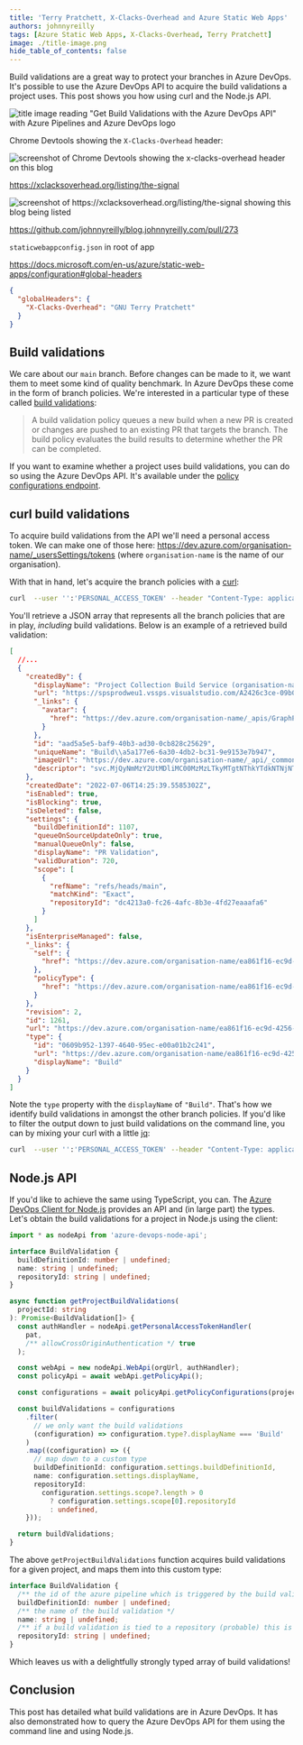 ```yaml
---
title: 'Terry Pratchett, X-Clacks-Overhead and Azure Static Web Apps'
authors: johnnyreilly
tags: [Azure Static Web Apps, X-Clacks-Overhead, Terry Pratchett]
image: ./title-image.png
hide_table_of_contents: false
---
```


Build validations are a great way to protect your branches in Azure DevOps. It's possible to use the Azure DevOps API to acquire the build validations a project uses. This post shows you how using curl and the Node.js API.

![title image reading "Get Build Validations with the Azure DevOps API" with Azure Pipelines and Azure DevOps logo](title-image.png)

Chrome Devtools showing the `X-Clacks-Overhead` header:

![screenshot of Chrome Devtools showing the `x-clacks-overhead` header on this blog](./screenshot-x-clacks-overhead-response-header.png)

https://xclacksoverhead.org/listing/the-signal

![screenshot of https://xclacksoverhead.org/listing/the-signal showing this blog being listed](./screenshot-x-clacks-overhead-listing.png)

https://github.com/johnnyreilly/blog.johnnyreilly.com/pull/273

`staticwebappconfig.json` in root of app

https://docs.microsoft.com/en-us/azure/static-web-apps/configuration#global-headers

```json
{
  "globalHeaders": {
    "X-Clacks-Overhead": "GNU Terry Pratchett"
  }
}
```

## Build validations

We care about our `main` branch. Before changes can be made to it, we want them to meet some kind of quality benchmark. In Azure DevOps these come in the form of branch policies. We're interested in a particular type of these called [build validations](https://docs.microsoft.com/en-us/azure/devops/repos/git/branch-policies?view=azure-devops&tabs=browser#build-validation):

> A build validation policy queues a new build when a new PR is created or changes are pushed to an existing PR that targets the branch. The build policy evaluates the build results to determine whether the PR can be completed.

If you want to examine whether a project uses build validations, you can do so using the Azure DevOps API. It's available under the [policy configurations endpoint](https://docs.microsoft.com/en-us/rest/api/azure/devops/policy/configurations/list?view=azure-devops-rest-7.1).

## curl build validations

To acquire build validations from the API we'll need a personal access token. We can make one of those here: https://dev.azure.com/organisation-name/_usersSettings/tokens (where `organisation-name` is the name of our organisation).

With that in hand, let's acquire the branch policies with a [curl](https://curl.se/):

```bash
curl  --user '':'PERSONAL_ACCESS_TOKEN' --header "Content-Type: application/json" --header "Accept:application/json" https://dev.azure.com/{organisation}/{project}/_apis/policy/configurations?api-version=7.1-preview.1
```

You'll retrieve a JSON array that represents all the branch policies that are in play, _including_ build validations. Below is an example of a retrieved build validation:

```json
[
  //...
  {
    "createdBy": {
      "displayName": "Project Collection Build Service (organisation-name)",
      "url": "https://spsprodweu1.vssps.visualstudio.com/A2426c3ce-09b0-4333-9218-58da7d53c564/_apis/Identities/aad5a5e5-baf9-40b3-ad30-0cb828c25629",
      "_links": {
        "avatar": {
          "href": "https://dev.azure.com/organisation-name/_apis/GraphProfile/MemberAvatars/svc.MjQyNmMzY2UtMDliMC00MzMzLTkyMTgtNThkYTdkNTNjNTY0OkJ1aWxkOmE1YTE3N2U2LTZhMzAtNGRiMi1iYzMxLTllOTE1M2U3Yjk0Nw"
        }
      },
      "id": "aad5a5e5-baf9-40b3-ad30-0cb828c25629",
      "uniqueName": "Build\\a5a177e6-6a30-4db2-bc31-9e9153e7b947",
      "imageUrl": "https://dev.azure.com/organisation-name/_api/_common/identityImage?id=aad5a5e5-baf9-40b3-ad30-0cb828c25629",
      "descriptor": "svc.MjQyNmMzY2UtMDliMC00MzMzLTkyMTgtNThkYTdkNTNjNTY0OkJ1aWxkOmE1YTE3N2U2LTZhMzAtNGRiMi1iYzMxLTllOTE1M2U3Yjk0Nw"
    },
    "createdDate": "2022-07-06T14:25:39.5585302Z",
    "isEnabled": true,
    "isBlocking": true,
    "isDeleted": false,
    "settings": {
      "buildDefinitionId": 1107,
      "queueOnSourceUpdateOnly": true,
      "manualQueueOnly": false,
      "displayName": "PR Validation",
      "validDuration": 720,
      "scope": [
        {
          "refName": "refs/heads/main",
          "matchKind": "Exact",
          "repositoryId": "dc4213a0-fc26-4afc-8b3e-4fd27eaaafa6"
        }
      ]
    },
    "isEnterpriseManaged": false,
    "_links": {
      "self": {
        "href": "https://dev.azure.com/organisation-name/ea861f16-ec9d-4256-a2a6-55dd7533af36/_apis/policy/configurations/1261"
      },
      "policyType": {
        "href": "https://dev.azure.com/organisation-name/ea861f16-ec9d-4256-a2a6-55dd7533af36/_apis/policy/types/0609b952-1397-4640-95ec-e00a01b2c241"
      }
    },
    "revision": 2,
    "id": 1261,
    "url": "https://dev.azure.com/organisation-name/ea861f16-ec9d-4256-a2a6-55dd7533af36/_apis/policy/configurations/1261",
    "type": {
      "id": "0609b952-1397-4640-95ec-e00a01b2c241",
      "url": "https://dev.azure.com/organisation-name/ea861f16-ec9d-4256-a2a6-55dd7533af36/_apis/policy/types/0609b952-1397-4640-95ec-e00a01b2c241",
      "displayName": "Build"
    }
  }
]
```

Note the `type` property with the `displayName` of `"Build"`. That's how we identify build validations in amongst the other branch policies. If you'd like to filter the output down to just build validations on the command line, you can by mixing your curl with a little [jq](https://stedolan.github.io/jq/):

```bash
curl  --user '':'PERSONAL_ACCESS_TOKEN' --header "Content-Type: application/json" --header "Accept:application/json" https://dev.azure.com/{organisation}/{project}/_apis/policy/configurations?api-version=7.1-preview.1 | jq -c '.value[] | select(.type.displayName == "Build")'
```

## Node.js API

If you'd like to achieve the same using TypeScript, you can. The [Azure DevOps Client for Node.js](https://github.com/microsoft/azure-devops-node-api) provides an API and (in large part) the types. Let's obtain the build validations for a project in Node.js using the client:

```ts
import * as nodeApi from 'azure-devops-node-api';

interface BuildValidation {
  buildDefinitionId: number | undefined;
  name: string | undefined;
  repositoryId: string | undefined;
}

async function getProjectBuildValidations(
  projectId: string
): Promise<BuildValidation[]> {
  const authHandler = nodeApi.getPersonalAccessTokenHandler(
    pat,
    /** allowCrossOriginAuthentication */ true
  );

  const webApi = new nodeApi.WebApi(orgUrl, authHandler);
  const policyApi = await webApi.getPolicyApi();

  const configurations = await policyApi.getPolicyConfigurations(projectId);

  const buildValidations = configurations
    .filter(
      // we only want the build validations
      (configuration) => configuration.type?.displayName === 'Build'
    )
    .map((configuration) => ({
      // map down to a custom type
      buildDefinitionId: configuration.settings.buildDefinitionId,
      name: configuration.settings.displayName,
      repositoryId:
        configuration.settings.scope?.length > 0
          ? configuration.settings.scope[0].repositoryId
          : undefined,
    }));

  return buildValidations;
}
```

The above `getProjectBuildValidations` function acquires build validations for a given project, and maps them into this custom type:

```ts
interface BuildValidation {
  /** the id of the azure pipeline which is triggered by the build validation */
  buildDefinitionId: number | undefined;
  /** the name of the build validation */
  name: string | undefined;
  /** if a build validation is tied to a repository (probable) this is the repository id */
  repositoryId: string | undefined;
}
```

Which leaves us with a delightfully strongly typed array of build validations!

## Conclusion

This post has detailed what build validations are in Azure DevOps. It has also demonstrated how to query the Azure DevOps API for them using the command line and using Node.js.
